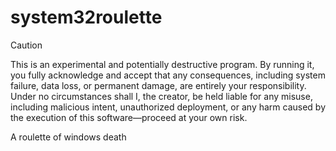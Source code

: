 # system32roulette

> [!CAUTION]
> This is an experimental and potentially destructive program. By running it, you fully acknowledge and accept that any consequences, including system failure, data loss, or permanent damage, are entirely your responsibility. Under no circumstances shall I, the creator, be held liable for any misuse, including malicious intent, unauthorized deployment, or any harm caused by the execution of this software—proceed at your own risk.

A roulette of windows death
